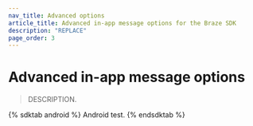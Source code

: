 ```yaml
---
nav_title: Advanced options
article_title: Advanced in-app message options for the Braze SDK
description: "REPLACE"
page_order: 3
---
```


# Advanced in-app message options

> DESCRIPTION.

{% sdktab android %}
Android test.
{% endsdktab %}

